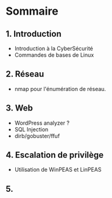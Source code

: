 # Sommaire

## 1. Introduction

- Introduction à la CyberSécurité
- Commandes de bases de Linux

## 2. Réseau

- nmap pour l'énumération de réseau.

## 3. Web

- WordPress analyzer ?
- SQL Injection
- dirb/gobuster/ffuf

## 4. Escalation de privilège

- Utilisation de WinPEAS et LinPEAS

## 5. 
